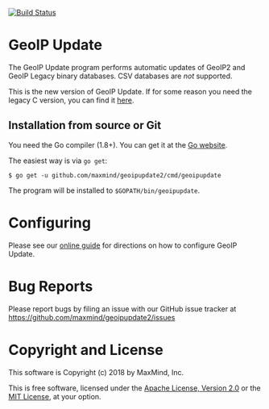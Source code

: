 [![Build Status](https://travis-ci.com/maxmind/geoipupdate2.svg?branch=master)](https://travis-ci.com/maxmind/geoipupdate2)

# GeoIP Update

The GeoIP Update program performs automatic updates of GeoIP2 and GeoIP Legacy
binary databases. CSV databases are _not_ supported.

This is the new version of GeoIP Update. If for some reason you need the
legacy C version, you can find it
[here](https://github.com/maxmind/geoipupdate).

## Installation from source or Git

You need the Go compiler (1.8+). You can get it at the [Go
website](https://golang.org).

The easiest way is via `go get`:

    $ go get -u github.com/maxmind/geoipupdate2/cmd/geoipupdate

The program will be installed to `$GOPATH/bin/geoipupdate`.

# Configuring

Please see our [online guide](https://dev.maxmind.com/geoip/geoipupdate/) for
directions on how to configure GeoIP Update.

# Bug Reports

Please report bugs by filing an issue with our GitHub issue tracker at
https://github.com/maxmind/geoipupdate2/issues

# Copyright and License

This software is Copyright (c) 2018 by MaxMind, Inc.

This is free software, licensed under the [Apache License, Version
2.0](LICENSE-APACHE) or the [MIT License](LICENSE-MIT), at your option.
